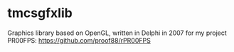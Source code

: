 # tmcsgfxlib
Graphics library based on OpenGL, written in Delphi in 2007 for my project PR00FPS:
https://github.com/proof88/rPR00FPS
